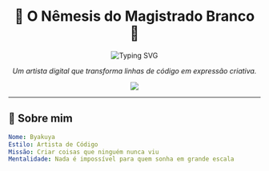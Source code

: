 <h1 align="center">🌸 O Nêmesis do Magistrado Branco 🌸</h1>

<p align="center">
  <img src="https://readme-typing-svg.demolab.com?font=Fira+Code&size=25&pause=1000&center=true&vCenter=true&width=435&lines=Codando+com+arte...;Criando+o+incomum...;Desenhando+ideias...;Explore+meu+Nemesis!" alt="Typing SVG" />
</p>

<p align="center">
  <em>Um artista digital que transforma linhas de código em expressão criativa.</em>
</p>

<div align="center">
  <img src="https://capsule-render.vercel.app/api?type=waving&color=0:000000,100:ff4fc1&height=300&section=header&text=Nêmesis%20do%20Magistrado%20Branco&fontSize=55&fontColor=ffffff&fontAlign=50" />
</div>

---

## 🧠 Sobre mim

```yaml
Nome: Byakuya
Estilo: Artista de Código
Missão: Criar coisas que ninguém nunca viu
Mentalidade: Nada é impossível para quem sonha em grande escala

